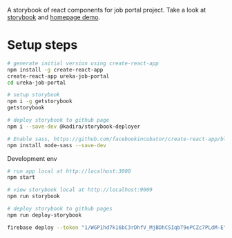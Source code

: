 A storybook of react components for job portal project. Take a look at [storybook](https://tuanngominh.github.io/ureka-job-portal/) and [homepage demo](https://ureka-job-portal.firebaseapp.com/).

# Setup steps
```sh
# generate initial version using create-react-app
npm install -g create-react-app
create-react-app ureka-job-portal
cd ureka-job-portal

# setup storybook
npm i -g getstorybook
getstorybook

# deploy storybook to github page
npm i --save-dev @kadira/storybook-deployer

# Enable sass, https://github.com/facebookincubator/create-react-app/blob/master/packages/react-scripts/template/README.md#adding-a-css-preprocessor-sass-less-etc
npm install node-sass --save-dev


```

Development env
```sh
# run app local at http://localhost:3000
npm start

# view storybook local at http://localhost:9009
npm run storybook

# deploy storybook to github pages
npm run deploy-storybook

firebase deploy --token "1/WGP1hd7k16bC3rDhfV_MjBDhCSIqbT9ePCZc7PLdM-E" --project ureka-job-portal
```